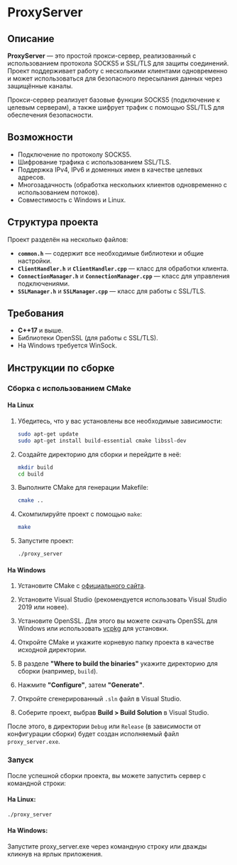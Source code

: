 # ProxyServer

## Описание

**ProxyServer** — это простой прокси-сервер, реализованный с использованием протокола SOCKS5 и SSL/TLS для защиты соединений. Проект поддерживает работу с несколькими клиентами одновременно и может использоваться для безопасного пересылания данных через защищённые каналы.

Прокси-сервер реализует базовые функции SOCKS5 (подключение к целевым серверам), а также шифрует трафик с помощью SSL/TLS для обеспечения безопасности.

## Возможности

- Подключение по протоколу SOCKS5.
- Шифрование трафика с использованием SSL/TLS.
- Поддержка IPv4, IPv6 и доменных имен в качестве целевых адресов.
- Многозадачность (обработка нескольких клиентов одновременно с использованием потоков).
- Совместимость с Windows и Linux.

## Структура проекта

Проект разделён на несколько файлов:

- **`common.h`** — содержит все необходимые библиотеки и общие настройки.
- **`ClientHandler.h`** и **`ClientHandler.cpp`** — класс для обработки клиента.
- **`ConnectionManager.h`** и **`ConnectionManager.cpp`** — класс для управления подключениями.
- **`SSLManager.h`** и **`SSLManager.cpp`** — класс для работы с SSL/TLS.

## Требования

- **C++17** и выше.
- Библиотеки OpenSSL (для работы с SSL/TLS).
- На Windows требуется WinSock.

## Инструкции по сборке

### Сборка с использованием CMake

#### На Linux

1. Убедитесь, что у вас установлены все необходимые зависимости:

    ```bash
    sudo apt-get update
    sudo apt-get install build-essential cmake libssl-dev
    ```

2. Создайте директорию для сборки и перейдите в неё:

    ```bash
    mkdir build
    cd build
    ```

3. Выполните CMake для генерации Makefile:

    ```bash
    cmake ..
    ```

4. Скомпилируйте проект с помощью `make`:

    ```bash
    make
    ```

5. Запустите проект:

    ```bash
    ./proxy_server
    ```

#### На Windows

1. Установите CMake с [официального сайта](https://cmake.org/download/).
2. Установите Visual Studio (рекомендуется использовать Visual Studio 2019 или новее).
3. Установите OpenSSL. Для этого вы можете скачать OpenSSL для Windows или использовать [vcpkg](https://github.com/microsoft/vcpkg) для установки.

4. Откройте CMake и укажите корневую папку проекта в качестве исходной директории.
5. В разделе **"Where to build the binaries"** укажите директорию для сборки (например, `build`).
6. Нажмите **"Configure"**, затем **"Generate"**.
7. Откройте сгенерированный `.sln` файл в Visual Studio.
8. Соберите проект, выбрав **Build > Build Solution** в Visual Studio.

После этого, в директории `Debug` или `Release` (в зависимости от конфигурации сборки) будет создан исполняемый файл `proxy_server.exe`.

### Запуск

После успешной сборки проекта, вы можете запустить сервер с командной строки:

#### На Linux:

```bash
./proxy_server
```

#### На Windows:

Запустите proxy_server.exe через командную строку или дважды кликнув на ярлык приложения.
